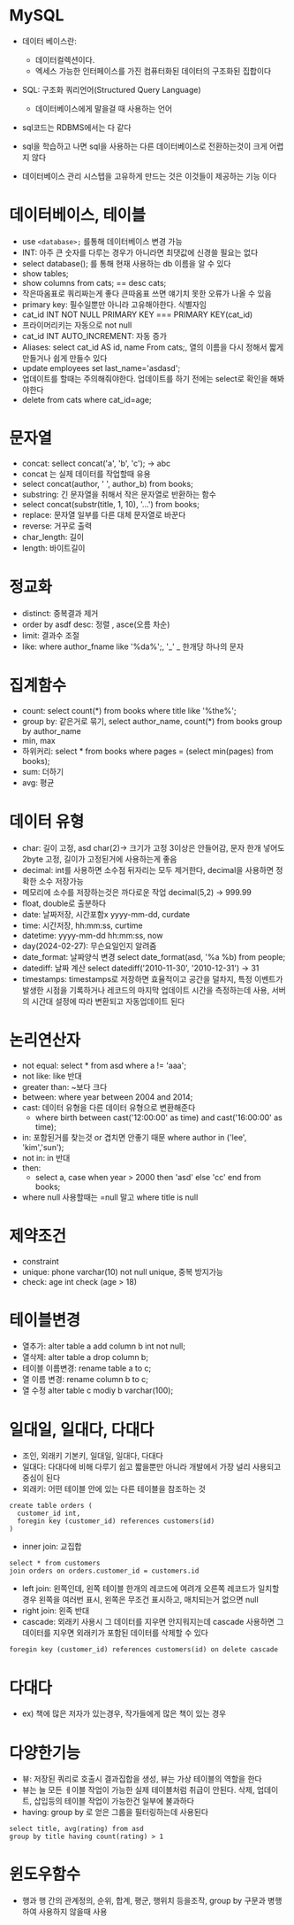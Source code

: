 # MySQL

* 데이터 베이스란:
  *  데이터컬렉션이다.
  *  엑세스 가능한 인터페이스를 가진 컴퓨터화된 데이터의 구조화된 집합이다

* SQL: 구조화 쿼리언어(Structured Query Language)
  * 데이터베이스에게 말을걸 때 사용하는 언어
* sql코드는 RDBMS에서는 다 같다
* sql을 학습하고 나면 sql을 사용하는 다른 데이터베이스로 전환하는것이 크게 어렵지 않다
* 데이터베이스 관리 시스텝을 고유하게 만드는 것은 이것들이 제공하는 기능 이다 


# 데이터베이스, 테이블

* use `<database>;` 를통해 데이터베이스 변경 가능
* INT: 아주 큰  숫자를 다루는 경우가 아니라면 최댓값에 신경쓸 필요는 없다
* select database(); 를 통해 현재 사용하는 db 이름을 알 수 있다
* show tables;
* show columns from cats; == desc cats;
* 작은따옴표로 쿼리짜는게 좋다 큰따옴표 쓰면 얘기치 못한 오류가 나올 수 있음
* primary key: 필수일뿐만 아니라 고유해아한다. 식별자임
* cat_id INT NOT NULL PRIMARY KEY === PRIMARY KEY(cat_id)
* 프라이머리키는 자동으로 not null
* cat_id INT AUTO_INCREMENT: 자동 증가
* Aliases: select cat_id AS id, name From cats;, 열의 이름을 다시 정해서 짧게 만들거나 쉽게 만들수 있다
* update employees set last_name='asdasd';
* 업데이트를 할때는 주의해줘야한다. 업데이트를 하기 전에는 select로 확인을 해봐야한다
* delete from cats where cat_id=age;
  

# 문자열
* concat: sellect concat('a', 'b', 'c');  -> abc
* concat 는 실제 데이터를 작업할때 유용 
* select concat(author, ' ', author_b) from books;
* substring: 긴 문자열을 취해서 작은 문자열로 반환하는 함수
* select concat(substr(title, 1, 10), '...') from books;
* replace: 문자열 일부를 다른 대체 문자열로 바꾼다
* reverse: 거꾸로 출력
* char_length: 길이
* length: 바이트길이

# 정교화
* distinct: 중복결과 제거
* order by asdf desc: 정렬 , asce(오름 차순)
* limit: 결과수 조절
* like: where author_fname like '%da%';, '_' _ 한개당 하나의 문자 

# 집계함수
* count: select count(*) from books where title like '%the%';
* group by: 같은거로 묶기, select author_name, count(*) from books group by author_name
* min, max
* 하위커리: select * from books where pages = (select min(pages) from books);
* sum: 더하기
* avg: 평균

# 데이터 유형

* char: 길이 고정, asd char(2)-> 크기가 고정 3이상은 안들어감, 문자 한개 넣어도 2byte 고정, 길이가 고정된거에 사용하는게 좋음
* decimal: int를 사용하면 소수점 뒤자리는 모두 제거한다, decimal을 사용하면 정확한 소수 저장가능
* 메모리에 소수를 저장하는것은 까다로운 작업 decimal(5,2) -> 999.99
* float, double로 출분하다
* date: 날짜저장, 시간포함x yyyy-mm-dd, curdate
* time: 시간저장, hh:mm:ss, curtime
* datetime: yyyy-mm-dd hh:mm:ss, now
* day(2024-02-27): 무슨요일인지 알려줌
* date_format: 날짜양식 변경 select date_format(asd, '%a %b) from people;
* datediff: 날짜 계산 select datediff('2010-11-30', '2010-12-31') -> 31
* timestamps: timestamps로 저장하면 효율적이고 공간을 덜차지, 특정 이벤트가 발생한 시점을 기록하거나 레코드의 마지막 업데이트 시간을 측정하는데 사용, 서버의 시간대 설정에 따라 변환되고 자동업데이트 된다
  
# 논리연산자

* not equal: select * from asd where a != 'aaa';
* not like: like 반대
* greater than: ~보다 크다
* between: where year between 2004 and 2014;
* cast: 데이터 유형을 다른 데이터 유형으로 변환해준다
  *  where birth between cast('12:00:00' as time) and cast('16:00:00' as time);
* in: 포함된거를 찾는것 or 겹치면 안좋기 때문 where author in ('lee', 'kim','sun');
* not in: in 반대
* then: 
  * select a, case when year > 2000 then 'asd' else 'cc' end from books;
* where null 사용할때는 =null 말고 where title is null

# 제약조건
* constraint
* unique: phone varchar(10) not null unique, 중복 방지가능
* check: age int check (age > 18)

# 테이블변경
* 열추가: alter table a add column b int not null;
* 열삭제: alter table a drop column b;
* 테이블 이름변경: rename table a to c;
* 열 이름 변경: rename column b to c;
* 열 수정 alter table c modiy b varchar(100);

# 일대일, 일대다, 다대다
* 조인, 외래키 기본키, 일대일, 일대다, 다대다
* 일대다: 다대다에 비해 다루기 쉽고 짧을뿐만 아니라 개발에서 가장 널리 사용되고 중심이 된다
* 외래키: 어떤 테이블 안에 있는 다른 테이블을 참조하는 것
```
create table orders (
  customer_id int,
  foregin key (customer_id) references customers(id)
)
```
* inner join: 교집합
```
select * from customers 
join orders on orders.customer_id = customers.id
```
* left join: 왼쪽인데, 왼쪽 테이블 한개의 레코드에 여려개 오른쪽 레코드가 일치할 경우 왼쪽을 여러번 표시, 왼쪽은 무조건 표시하고, 매치되는거 없으면 null
* right join: 왼족 반대
* cascade: 외래키 사용시 그 데이터를 지우면 안지워지는데 cascade 사용하면 그 데이터를 지우면 외래키가 포함된 데이터를 삭제할 수 있다
```
foregin key (customer_id) references customers(id) on delete cascade
```

# 다대다 
* ex) 책에 많은 저자가 있는경우, 작가들에게 많은 책이 있는 경우

# 다양한기능
* 뷰: 저장된 쿼리로 호출시 결과집합을 생성, 뷰는 가상 테이블의 역할을 한다
* 뷰는 늘 모든 ㅔ이블 작업이 가능한 실제 테이블처럼 취급이 안된다. 삭제, 업데이트, 삽입등의 테이블 작업이 가능한건 일부에 불과하다
* having: group by 로 얻은 그룹을 필터링하는데 사용된다
```
select title, avg(rating) from asd
group by title having count(rating) > 1 
```

# 윈도우함수
* 행과 행 간의 관계정의, 순위, 합계, 평군, 행위치 등을조작, group by 구문과 병행하여 사용하지 않을때 사용